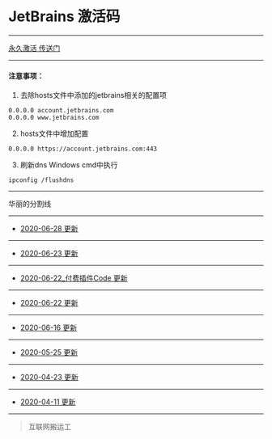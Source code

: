 # JetBrains 激活码

------

[永久激活 传送门](creak/README.md)

------


#### 注意事项：

1. 去除hosts文件中添加的jetbrains相关的配置项
```ssh
0.0.0.0 account.jetbrains.com
0.0.0.0 www.jetbrains.com
```
2. hosts文件中增加配置
```ssh
0.0.0.0 https://account.jetbrains.com:443
```
3. 刷新dns
Windows cmd中执行
```ssh
ipconfig /flushdns
```

------

华丽的分割线

------

- [2020-06-28 更新](licenses/2020-06-28.md)

------

- [2020-06-23 更新](licenses/2020-06-23.md)

------

- [2020-06-22_付费插件Code 更新](licenses/2020-06-22_付费插件Code.md)

------

- [2020-06-22 更新](licenses/2020-06-22.md)

------

- [2020-06-16 更新](licenses/2020-06-16.md)

------

- [2020-05-25 更新](licenses/2020-05-25.md)

------

- [2020-04-23 更新](licenses/2020-04-23.md)

------

- [2020-04-11 更新](licenses/2020-04-11.md)

------

> 互联网搬运工

